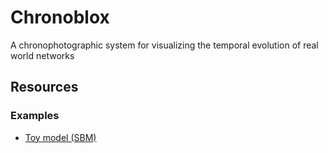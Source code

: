 # Chronoblox

A chronophotographic system for visualizing the temporal evolution of real world networks

## Resources

### Examples

* [Toy model (SBM)](index.html)
